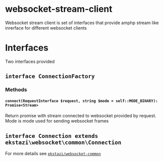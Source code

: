 # websocket-stream-client
Websocket stream client is set of interfaces that provide amphp stream like inrerface for different websocket clients
# Interfaces
 Two interfaces provided
 ## `interface ConnectionFactory`
 ### Methods
 #### `connect(RequestInterface $request, string $mode = self::MODE_BINARY): Promise<Stream>`
 Return promise with stream connected to websocket provided by request. Mode is mode used for sending websocket frames
 ## `interface Connection extends ekstazi\websocket\common\Connection`
 For more details see [`ekstazi/websocket-common`](https://github.com/Ekstazi/websocket-common/)
